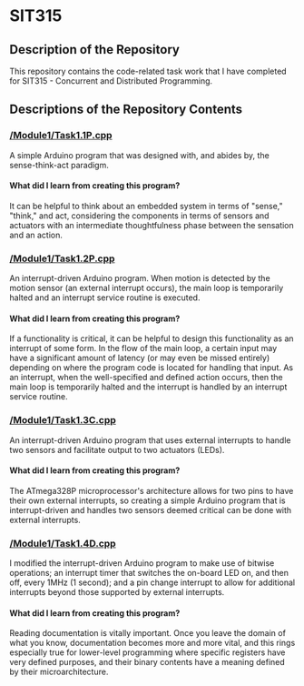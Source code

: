 # SIT315
## Description of the Repository
This repository contains the code-related task work that I have completed for SIT315 - Concurrent and Distributed Programming.

## Descriptions of the Repository Contents
### [/Module1/Task1.1P.cpp](/Module1/Task1.1P.cpp)
A simple Arduino program that was designed with, and abides by, the sense-think-act paradigm.

#### What did I learn from creating this program?
It can be helpful to think about an embedded system in terms of "sense," "think," and act, considering the components
in terms of sensors and actuators with an intermediate thoughtfulness phase between the sensation and an action.

### [/Module1/Task1.2P.cpp](/Module1/Task1.2P.cpp)
An interrupt-driven Arduino program. When motion is detected by the motion sensor (an external interrupt occurs),
the main loop is temporarily halted and an interrupt service routine is executed.

#### What did I learn from creating this program?
If a functionality is critical, it can be helpful to design this functionality as an interrupt of some form.
In the flow of the main loop, a certain input may have a significant amount of latency (or may even be missed entirely)
depending on where the program code is located for handling that input. As an interrupt, when the well-specified and
defined action occurs, then the main loop is temporarily halted and the interrupt is handled by an interrupt service
routine.

### [/Module1/Task1.3C.cpp](/Module1/Task1.3C.cpp)
An interrupt-driven Arduino program that uses external interrupts to handle two sensors and facilitate output to two actuators (LEDs).

#### What did I learn from creating this program?
The ATmega328P microprocessor's architecture allows for two pins to have their own external interrupts, so creating a simple
Arduino program that is interrupt-driven and handles two sensors deemed critical can be done with external interrupts.

### [/Module1/Task1.4D.cpp](/Module1/Task1.4D.cpp)
I modified the interrupt-driven Arduino program to make use of bitwise operations; an interrupt timer that switches the on-board LED
on, and then off, every 1MHz (1 second); and a pin change interrupt to allow for additional interrupts beyond those supported by
external interrupts.

#### What did I learn from creating this program?
Reading documentation is vitally important. Once you leave the domain of what you know, documentation becomes more and more vital,
and this rings especially true for lower-level programming where specific registers have very defined purposes, and their
binary contents have a meaning defined by their microarchitecture.

